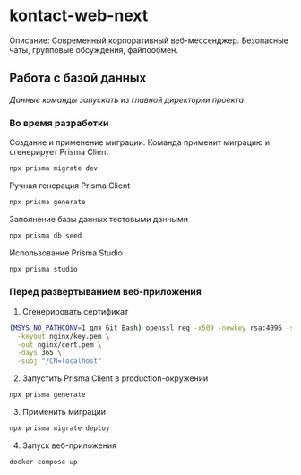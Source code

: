 # kontact-web-next

Описание: Современный корпоративный веб-мессенджер. Безопасные чаты, групповые обсуждения, файлообмен.

## Работа с базой данных

_Данные команды запускать из главной директории проекта_

### Во время разработки

Создание и применение миграции. Команда применит миграцию и сгенерирует Prisma Client

```bash
npx prisma migrate dev
```

Ручная генерация Prisma Client

```bash
npx prisma generate
```

Заполнение базы данных тестовыми данными

```bash
npx prisma db seed
```

Использование Prisma Studio

```bash
npx prisma studio
```

### Перед развертыванием веб-приложения

1. Сгенерировать сертификат

```bash
(MSYS_NO_PATHCONV=1 для Git Bash) openssl req -x509 -newkey rsa:4096 -sha256 -nodes \
  -keyout nginx/key.pem \
  -out nginx/cert.pem \
  -days 365 \
  -subj "/CN=localhost"
```

2. Запустить Prisma Client в production-окружении

```bash
npx prisma generate
```

3. Применить миграции

```bash
npx prisma migrate deploy
```

4. Запуск веб-приложения

```
docker compose up
```
